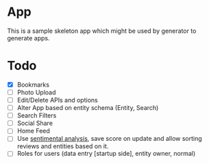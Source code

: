 App
==

This is a sample skeleton app which might be used by generator to generate apps.

Todo
==

* [x] Bookmarks
* [ ] Photo Upload
* [ ] Edit/Delete APIs and options
* [ ] Alter App based on entity schema (Entity, Search)
* [ ] Search Filters
* [ ] Social Share
* [ ] Home Feed
* [ ] Use [sentimental analysis](https://www.npmjs.com/package/sentiment-analysis), save score on update and allow sorting reviews and entities based on it.
* [ ] Roles for users (data entry [startup side], entity owner, normal)
